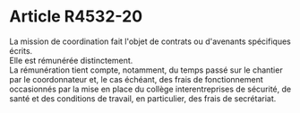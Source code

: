 # Article R4532-20

  
La mission de coordination fait l'objet de contrats ou d'avenants spécifiques écrits.   
Elle est rémunérée distinctement.   
La rémunération tient compte, notamment, du temps passé sur le chantier par le coordonnateur et, le cas échéant, des frais de fonctionnement occasionnés par la mise en place du collège interentreprises de sécurité, de santé et des conditions de travail, en particulier, des frais de secrétariat.